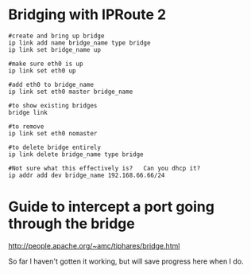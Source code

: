 <!-- TITLE: Bridging -->
<!-- SUBTITLE: A quick summary of Bridging -->

# Bridging with IPRoute 2
```
#create and bring up bridge
ip link add name bridge_name type bridge
ip link set bridge_name up

#make sure eth0 is up
ip link set eth0 up

#add eth0 to bridge_name
ip link set eth0 master bridge_name

#to show existing bridges
bridge link

#to remove
ip link set eth0 nomaster

#to delete bridge entirely
ip link delete bridge_name type bridge

#Not sure what this effectively is?   Can you dhcp it?
ip addr add dev bridge_name 192.168.66.66/24

```

# Guide to intercept a port going through the bridge
http://people.apache.org/~amc/tiphares/bridge.html

So far I haven't gotten it working, but will save progress here when I do.

